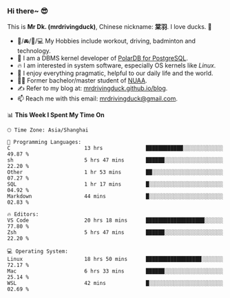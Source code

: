 ### Hi there~ 😎

This is **Mr Dk. (mrdrivingduck)**, Chinese nickname: **棠羽**. I love ducks. 🦆

- 💪/🚘/🏸/💻 My Hobbies include workout, driving, badminton and technology.
- 🍊 I am a DBMS kernel developer of [PolarDB for PostgreSQL](https://github.com/ApsaraDB/PolarDB-for-PostgreSQL).
- 🔥 I am interested in system software, especially OS kernels like *Linux*.
- 🔧 I enjoy everything pragmatic, helpful to our daily life and the world.
- 👨‍🎓 Former bachelor/master student of [NUAA](https://en.wikipedia.org/wiki/Nanjing_University_of_Aeronautics_and_Astronautics).
- ✍ Refer to my blog at: [mrdrivingduck.github.io/blog](https://mrdrivingduck.github.io/blog/).
- 📫 Reach me with this email: [mrdrivingduck@gmail.com](mailto:mrdrivingduck@gmail.com).

<!--START_SECTION:waka-->
📊 **This Week I Spent My Time On** 

```text
🕑︎ Time Zone: Asia/Shanghai

💬 Programming Languages: 
C                        13 hrs              ████████████░░░░░░░░░░░░░   49.87 % 
sh                       5 hrs 47 mins       ██████░░░░░░░░░░░░░░░░░░░   22.20 % 
Other                    1 hr 53 mins        ██░░░░░░░░░░░░░░░░░░░░░░░   07.27 % 
SQL                      1 hr 17 mins        █░░░░░░░░░░░░░░░░░░░░░░░░   04.92 % 
Markdown                 44 mins             █░░░░░░░░░░░░░░░░░░░░░░░░   02.83 % 

🔥 Editors: 
VS Code                  20 hrs 18 mins      ███████████████████░░░░░░   77.80 % 
Zsh                      5 hrs 47 mins       ██████░░░░░░░░░░░░░░░░░░░   22.20 % 

💻 Operating System: 
Linux                    18 hrs 50 mins      ██████████████████░░░░░░░   72.17 % 
Mac                      6 hrs 33 mins       ██████░░░░░░░░░░░░░░░░░░░   25.14 % 
WSL                      42 mins             █░░░░░░░░░░░░░░░░░░░░░░░░   02.69 % 
```


<!--END_SECTION:waka-->

<!-- ![Mr Dk.'s GitHub Stats](https://github-readme-stats.vercel.app/api?username=mrdrivingduck&count_private&show_icons=true&theme=buefy) -->

<!-- ![Most Used Languages](https://github-readme-stats.vercel.app/api/top-langs/?username=mrdrivingduck&exclude_repo=mips32-CPU,snort-tcp-socket&theme=buefy&layout=compact&langs_count=10) -->


<!--
**mrdrivingduck/mrdrivingduck** is a ✨ _special_ ✨ repository because its `README.md` (this file) appears on your GitHub profile.

Here are some ideas to get you started:

- 🔭 I’m currently working on ...
- 🌱 I’m currently learning ...
- 👯 I’m looking to collaborate on ...
- 🤔 I’m looking for help with ...
- 💬 Ask me about ...
- 📫 How to reach me: ...
- 😄 Pronouns: ...
- ⚡ Fun fact: ...
-->
